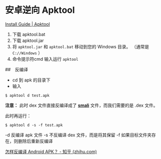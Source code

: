 # 安卓逆向 Apktool

[Install Guide | Apktool](https://apktool.org/docs/install/)

1. 下载 apktool.bat 
2.  下载 apktool.jar
3. 将 `apktool.jar` 和 `apktool.bat` 移动到您的 Windows 目录。 （通常是 `C://Windows` ）
4. 命令提示符cmd 输入运行 `apktool` 

##　反编译

- cd 到 apk 的目录下
- 输入

```shell
$ apktool d test.apk
```

**注意：**
此时 dex 文件直接反编译成了 **[smali](https://www.zhihu.com/search?q=smali&search_source=Entity&hybrid_search_source=Entity&hybrid_search_extra={"sourceType"%3A"answer"%2C"sourceId"%3A590981557})** 文件，而我们需要的是 .dex 文件。

此时再运行：

```text
$ apktool d -s -f test.apk
```

-d 反编译 apk 文件
-s 不反编译 dex 文件，而是将其保留
-f 如果目标文件夹存在，则删除后重新反编译

[怎样反编译 Android APK？ - 知乎 (zhihu.com)](https://www.zhihu.com/question/29370382)